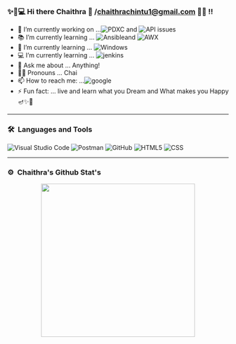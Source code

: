 ### ✨👩💻 Hi there Chaithra 👋 /chaithrachintu1@gmail.com ✌🏻  !!



- 🔭 I’m currently working on ...![PDXC](https://img.shields.io/badge/-PDXC-00ff?style=flat&logo=jenkins) and 
                                 ![API issues](https://img.shields.io/badge/-API%20issues-00ff?style=flat&logo=Postman)
- 📚 I’m currently learning ... ![Ansible](https://img.shields.io/badge/-Ansible-003366?style=flat&logo=linux)and
                                ![AWX](https://img.shields.io/badge/-AWX-003366?style=flat&logo=linux)                         
- 🌱 I’m currently learning ... ![Windows](https://img.shields.io/badge/-SRA%20modernization-F00?style=flat&logo=Windows)
- 💻 I’m currently learning ... ![jenkins](https://img.shields.io/badge/-Jenkins-9cf?style=flat&logo=jenkins)
- 💬 Ask me about ... Anything!
- 🦸‍♀️   Pronouns ... Chai
- 📫 How to reach me: ...![google](https://img.shields.io/badge/gmail-@chaithra.mh%40dxc.com-orange)
- ⚡ Fun fact: ... live and learn what you Dream and What makes you Happy 🪔✨🌷

---
### 🛠 &nbsp;Languages and Tools
![Visual Studio Code](https://img.shields.io/badge/-Visual%20Studio%20Code-333333?style=flat&logo=visual-studio-code&logoColor=007ACC)
![Postman](https://img.shields.io/badge/-Postman-000000?style=flat&logo=postman)
![GitHub](https://img.shields.io/badge/-GitHub-333333?style=flat&logo=github)
![HTML5](https://img.shields.io/badge/-HTML5-333333?style=flat&logo=HTML5)
![CSS](https://img.shields.io/badge/-CSS-333333?style=flat&logo=CSS3&logoColor=1572B6)

---
### ⚙️ &nbsp;Chaithra's Github Stat's

 <p align='center'>
  <a href="#"><img src="https://github-readme-stats.vercel.app/api?username=ChaithraMH&show_icons=true&count_private=true&theme=dark" width="350"></a>
</p>
